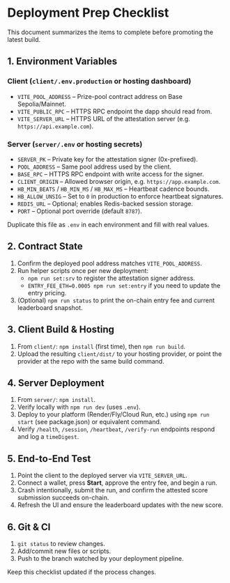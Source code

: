 # Deployment Prep Checklist

This document summarizes the items to complete before promoting the latest build.

## 1. Environment Variables

### Client (`client/.env.production` or hosting dashboard)
- `VITE_POOL_ADDRESS` – Prize-pool contract address on Base Sepolia/Mainnet.
- `VITE_PUBLIC_RPC` – HTTPS RPC endpoint the dapp should read from.
- `VITE_SERVER_URL` – HTTPS URL of the attestation server (e.g. `https://api.example.com`).

### Server (`server/.env` or hosting secrets)
- `SERVER_PK` – Private key for the attestation signer (0x-prefixed).
- `POOL_ADDRESS` – Same pool address used by the client.
- `BASE_RPC` – HTTPS RPC endpoint with write access for the signer.
- `CLIENT_ORIGIN` – Allowed browser origin, e.g. `https://app.example.com`.
- `HB_MIN_BEATS` / `HB_MIN_MS` / `HB_MAX_MS` – Heartbeat cadence bounds.
- `HB_ALLOW_UNSIG` – Set to `0` in production to enforce heartbeat signatures.
- `REDIS_URL` – Optional; enables Redis-backed session storage.
- `PORT` – Optional port override (default `8787`).

Duplicate this file as `.env` in each environment and fill with real values.

## 2. Contract State
1. Confirm the deployed pool address matches `VITE_POOL_ADDRESS`.
2. Run helper scripts once per new deployment:
   - `npm run set:srv` to register the attestation signer address.
   - `ENTRY_FEE_ETH=0.0005 npm run set:entry` if you need to update the entry pricing.
3. (Optional) `npm run status` to print the on-chain entry fee and current leaderboard snapshot.

## 3. Client Build & Hosting
1. From `client/`: `npm install` (first time), then `npm run build`.
2. Upload the resulting `client/dist/` to your hosting provider, or point the provider at the repo with the same build command.

## 4. Server Deployment
1. From `server/`: `npm install`.
2. Verify locally with `npm run dev` (uses `.env`).
3. Deploy to your platform (Render/Fly/Cloud Run, etc.) using `npm run start` (see package.json) or equivalent command.
4. Verify `/health`, `/session`, `/heartbeat`, `/verify-run` endpoints respond and log a `timeDigest`.

## 5. End-to-End Test
1. Point the client to the deployed server via `VITE_SERVER_URL`.
2. Connect a wallet, press **Start**, approve the entry fee, and begin a run.
3. Crash intentionally, submit the run, and confirm the attested score submission succeeds on-chain.
4. Refresh the UI and ensure the leaderboard updates with the new score.

## 6. Git & CI
1. `git status` to review changes.
2. Add/commit new files or scripts.
3. Push to the branch watched by your deployment pipeline.

Keep this checklist updated if the process changes.
